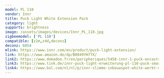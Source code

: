 ```yaml
---
model: PL 110
vendor: Innr
title: Puck Light White Extension Pack
category: light
supports: brightness
image: /assets/images/devices/Innr_PL_110.jpg
zigbeemodel: ['PL 110']
compatible: [z2m,z4d,deconz]
deconz: 6854
mlink: https://www.innr.com/en/product/puck-light-extension/
link: https://www.amazon.de/dp/B0849YH77X/
link2: https://www.domadoo.fr/en/peripheriques/5458-innr-1-puck-encastrables-additionnel-blanc-chaud-2700k-intensite-reglable-8718781552466.html
link3: https://www.tink.de/innr-puck-light-erweiterung-pl-110-puck-smarte-deckenbeleuchtung
link4: https://www.bol.com/nl/nl/p/innr-slimme-inbouwspot-white-werkt-met-philips-hue-warmwit-licht-zigbee-smart-led-lamp-dimbaar/9300000001640335/
---
```

